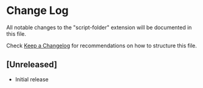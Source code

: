 # Change Log

All notable changes to the "script-folder" extension will be documented in this file.

Check [Keep a Changelog](http://keepachangelog.com/) for recommendations on how to structure this file.

## [Unreleased]

- Initial release